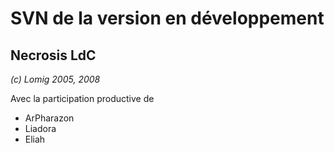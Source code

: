 # SVN de la version en développement #

## Necrosis LdC ##
_(c) Lomig 2005, 2008_

Avec la participation productive de
  * ArPharazon
  * Liadora
  * Eliah